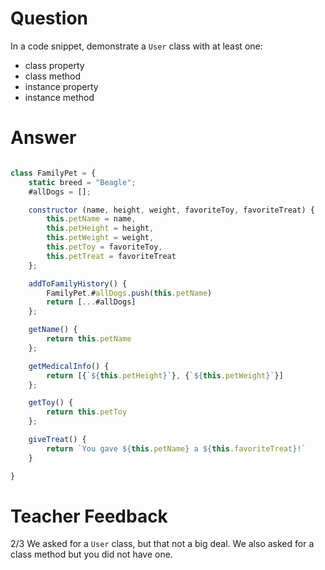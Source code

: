 # Question
In a code snippet, demonstrate a `User` class with at least one:
- class property
- class method
- instance property
- instance method

# Answer
```js

class FamilyPet = {
    static breed = "Beagle";
    #allDogs = [];

    constructor (name, height, weight, favoriteToy, favoriteTreat) {
        this.petName = name,
        this.petHeight = height,
        this.petWeight = weight,
        this.petToy = favoriteToy,
        this.petTreat = favoriteTreat
    };

    addToFamilyHistory() {
        FamilyPet.#allDogs.push(this.petName)
        return [...#allDogs]
    };

    getName() {
        return this.petName
    };

    getMedicalInfo() {
        return [{`${this.petHeight}`}, {`${this.petWeight}`}]
    };

    getToy() {
        return this.petToy
    };

    giveTreat() {
        return `You gave ${this.petName} a ${this.favoriteTreat}!`
    }

}

```


# Teacher Feedback
2/3
We asked for a `User` class, but that not a big deal. We also asked for a class method but you did not have one.